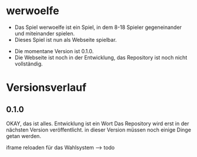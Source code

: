 

# werwoelfe

- Das Spiel werwoelfe ist ein Spiel, in dem 8-18 Spieler gegeneinander und miteinander spielen.
- Dieses Spiel ist nun als Webseite spielbar.
* Die momentane Version ist 0.1.0.
* Die Webseite ist noch in der Entwicklung, das Repository ist noch nicht vollständig.
# Versionsverlauf
## 0.1.0


OKAY, das ist alles.
Entwicklung ist ein Wort
Das Repository wird erst in der nächsten Version veröffentlicht.
in dieser Version müssen noch einige Dinge getan werden.

iframe reloaden für das Wahlsystem
    --> todo
